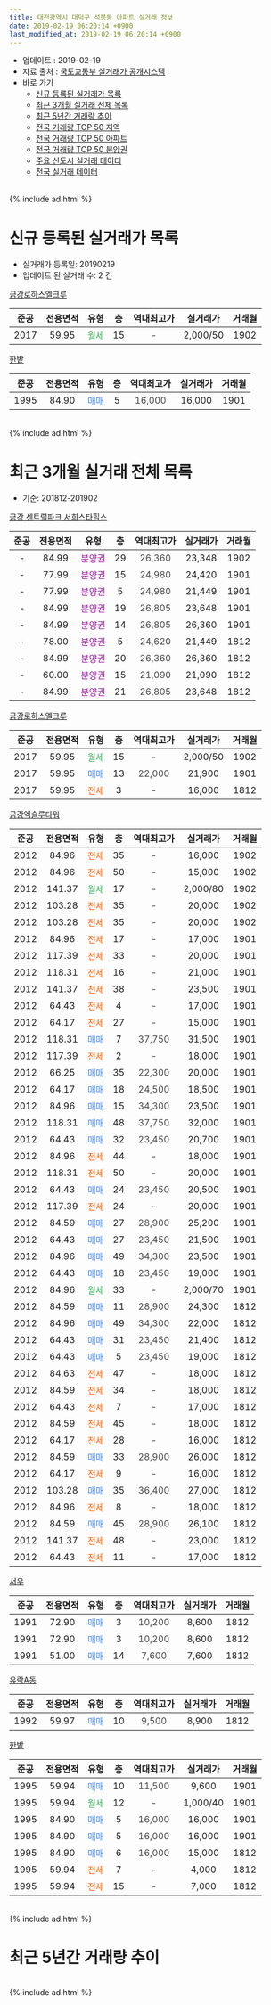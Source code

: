 ```yaml
---
title: 대전광역시 대덕구 석봉동 아파트 실거래 정보
date: 2019-02-19 06:20:14 +0900
last_modified_at: 2019-02-19 06:20:14 +0900
---
```


* 업데이트 : 2019-02-19
* 자료 출처 : [국토교통부 실거래가 공개시스템](http://rt.molit.go.kr)
* 바로 가기
    * [신규 등록된 실거래가 목록](#신규-등록된-실거래가-목록)
    * [최근 3개월 실거래 전체 목록](#최근-3개월-실거래-전체-목록)
    * [최근 5년간 거래량 추이](#최근-5년간-거래량-추이)
    * [전국 거래량 TOP 50 지역](https://ayogom.github.io/apt-trade-info/최근-3개월-전국에서-가장-거래가-많이-발생한-지역)
    * [전국 거래량 TOP 50 아파트](https://ayogom.github.io/apt-trade-info/최근-3개월-전국에서-가장-거래가-많이-발생한-아파트)
    * [전국 거래량 TOP 50 분양권](https://ayogom.github.io/apt-trade-info/최근-3개월-전국에서-가장-거래가-많이-발생한-분양권)
    * [주요 신도시 실거래 데이터](https://ayogom.github.io/apt-trade-info/주요-신도시)
    * [전국 실거래 데이터](https://ayogom.github.io/apt-trade-info/전국)
<br>
{% include ad.html %}
<br>

# 신규 등록된 실거래가 목록
* 실거래가 등록일: 20190219
* 업데이트 된 실거래 수: 2 건


[금강로하스엘크루](https://search.naver.com/search.naver?query=%EB%8C%80%EC%A0%84%EA%B4%91%EC%97%AD%EC%8B%9C+%EB%8C%80%EB%8D%95%EA%B5%AC+%EC%84%9D%EB%B4%89%EB%8F%99+%EA%B8%88%EA%B0%95%EB%A1%9C%ED%95%98%EC%8A%A4%EC%97%98%ED%81%AC%EB%A3%A8)

|준공|전용면적|유형|층|역대최고가|실거래가|거래월|
|:---:|:---:|:---:|:---:|:---:|:---:|:---:|
|2017|59.95|<span style="color:#34a853">월세</span>|15|<span style="color:#444444">-</span>|2,000/50|1902|

[한밭](https://search.naver.com/search.naver?query=%EB%8C%80%EC%A0%84%EA%B4%91%EC%97%AD%EC%8B%9C+%EB%8C%80%EB%8D%95%EA%B5%AC+%EC%84%9D%EB%B4%89%EB%8F%99+%ED%95%9C%EB%B0%AD)

|준공|전용면적|유형|층|역대최고가|실거래가|거래월|
|:---:|:---:|:---:|:---:|:---:|:---:|:---:|
|1995|84.90|<span style="color:#4285f3">매매</span>|5|<span style="color:#444444">16,000</span>|16,000|1901|


<br>
{% include ad.html %}
<br>

# 최근 3개월 실거래 전체 목록
* 기준: 201812-201902


[금강 센트럴파크 서희스타힐스](https://search.naver.com/search.naver?query=%EB%8C%80%EC%A0%84%EA%B4%91%EC%97%AD%EC%8B%9C+%EB%8C%80%EB%8D%95%EA%B5%AC+%EC%84%9D%EB%B4%89%EB%8F%99+%EA%B8%88%EA%B0%95+%EC%84%BC%ED%8A%B8%EB%9F%B4%ED%8C%8C%ED%81%AC+%EC%84%9C%ED%9D%AC%EC%8A%A4%ED%83%80%ED%9E%90%EC%8A%A4)

|준공|전용면적|유형|층|역대최고가|실거래가|거래월|
|:---:|:---:|:---:|:---:|:---:|:---:|:---:|
|-|84.99|<span style="color:#9C11A5">분양권</span>|29|<span style="color:#444444">26,360</span>|23,348|1902|
|-|77.99|<span style="color:#9C11A5">분양권</span>|15|<span style="color:#444444">24,980</span>|24,420|1901|
|-|77.99|<span style="color:#9C11A5">분양권</span>|5|<span style="color:#444444">24,980</span>|21,449|1901|
|-|84.99|<span style="color:#9C11A5">분양권</span>|19|<span style="color:#444444">26,805</span>|23,648|1901|
|-|84.99|<span style="color:#9C11A5">분양권</span>|14|<span style="color:#444444">26,805</span>|26,360|1901|
|-|78.00|<span style="color:#9C11A5">분양권</span>|5|<span style="color:#444444">24,620</span>|21,449|1812|
|-|84.99|<span style="color:#9C11A5">분양권</span>|20|<span style="color:#444444">26,360</span>|26,360|1812|
|-|60.00|<span style="color:#9C11A5">분양권</span>|15|<span style="color:#444444">21,090</span>|21,090|1812|
|-|84.99|<span style="color:#9C11A5">분양권</span>|21|<span style="color:#444444">26,805</span>|23,648|1812|

[금강로하스엘크루](https://search.naver.com/search.naver?query=%EB%8C%80%EC%A0%84%EA%B4%91%EC%97%AD%EC%8B%9C+%EB%8C%80%EB%8D%95%EA%B5%AC+%EC%84%9D%EB%B4%89%EB%8F%99+%EA%B8%88%EA%B0%95%EB%A1%9C%ED%95%98%EC%8A%A4%EC%97%98%ED%81%AC%EB%A3%A8)

|준공|전용면적|유형|층|역대최고가|실거래가|거래월|
|:---:|:---:|:---:|:---:|:---:|:---:|:---:|
|2017|59.95|<span style="color:#34a853">월세</span>|15|<span style="color:#444444">-</span>|2,000/50|1902|
|2017|59.95|<span style="color:#4285f3">매매</span>|13|<span style="color:#444444">22,000</span>|21,900|1901|
|2017|59.95|<span style="color:#ff5a00">전세</span>|3|<span style="color:#444444">-</span>|16,000|1812|

[금강엑슬루타워](https://search.naver.com/search.naver?query=%EB%8C%80%EC%A0%84%EA%B4%91%EC%97%AD%EC%8B%9C+%EB%8C%80%EB%8D%95%EA%B5%AC+%EC%84%9D%EB%B4%89%EB%8F%99+%EA%B8%88%EA%B0%95%EC%97%91%EC%8A%AC%EB%A3%A8%ED%83%80%EC%9B%8C)

|준공|전용면적|유형|층|역대최고가|실거래가|거래월|
|:---:|:---:|:---:|:---:|:---:|:---:|:---:|
|2012|84.96|<span style="color:#ff5a00">전세</span>|35|<span style="color:#444444">-</span>|16,000|1902|
|2012|84.96|<span style="color:#ff5a00">전세</span>|50|<span style="color:#444444">-</span>|15,000|1902|
|2012|141.37|<span style="color:#34a853">월세</span>|17|<span style="color:#444444">-</span>|2,000/80|1902|
|2012|103.28|<span style="color:#ff5a00">전세</span>|35|<span style="color:#444444">-</span>|20,000|1902|
|2012|103.28|<span style="color:#ff5a00">전세</span>|35|<span style="color:#444444">-</span>|20,000|1902|
|2012|84.96|<span style="color:#ff5a00">전세</span>|17|<span style="color:#444444">-</span>|17,000|1901|
|2012|117.39|<span style="color:#ff5a00">전세</span>|33|<span style="color:#444444">-</span>|20,000|1901|
|2012|118.31|<span style="color:#ff5a00">전세</span>|16|<span style="color:#444444">-</span>|21,000|1901|
|2012|141.37|<span style="color:#ff5a00">전세</span>|38|<span style="color:#444444">-</span>|23,500|1901|
|2012|64.43|<span style="color:#ff5a00">전세</span>|4|<span style="color:#444444">-</span>|17,000|1901|
|2012|64.17|<span style="color:#ff5a00">전세</span>|27|<span style="color:#444444">-</span>|15,000|1901|
|2012|118.31|<span style="color:#4285f3">매매</span>|7|<span style="color:#444444">37,750</span>|31,500|1901|
|2012|117.39|<span style="color:#ff5a00">전세</span>|2|<span style="color:#444444">-</span>|18,000|1901|
|2012|66.25|<span style="color:#4285f3">매매</span>|35|<span style="color:#444444">22,300</span>|20,000|1901|
|2012|64.17|<span style="color:#4285f3">매매</span>|18|<span style="color:#444444">24,500</span>|18,500|1901|
|2012|84.96|<span style="color:#4285f3">매매</span>|15|<span style="color:#444444">34,300</span>|23,500|1901|
|2012|118.31|<span style="color:#4285f3">매매</span>|48|<span style="color:#444444">37,750</span>|32,000|1901|
|2012|64.43|<span style="color:#4285f3">매매</span>|32|<span style="color:#444444">23,450</span>|20,700|1901|
|2012|84.96|<span style="color:#ff5a00">전세</span>|44|<span style="color:#444444">-</span>|18,000|1901|
|2012|118.31|<span style="color:#ff5a00">전세</span>|50|<span style="color:#444444">-</span>|20,000|1901|
|2012|64.43|<span style="color:#4285f3">매매</span>|24|<span style="color:#444444">23,450</span>|20,500|1901|
|2012|117.39|<span style="color:#ff5a00">전세</span>|24|<span style="color:#444444">-</span>|20,000|1901|
|2012|84.59|<span style="color:#4285f3">매매</span>|27|<span style="color:#444444">28,900</span>|25,200|1901|
|2012|64.43|<span style="color:#4285f3">매매</span>|27|<span style="color:#444444">23,450</span>|21,500|1901|
|2012|84.96|<span style="color:#4285f3">매매</span>|49|<span style="color:#444444">34,300</span>|23,500|1901|
|2012|64.43|<span style="color:#4285f3">매매</span>|18|<span style="color:#444444">23,450</span>|19,000|1901|
|2012|84.96|<span style="color:#34a853">월세</span>|33|<span style="color:#444444">-</span>|2,000/70|1901|
|2012|84.59|<span style="color:#4285f3">매매</span>|11|<span style="color:#444444">28,900</span>|24,300|1812|
|2012|84.96|<span style="color:#4285f3">매매</span>|49|<span style="color:#444444">34,300</span>|22,000|1812|
|2012|64.43|<span style="color:#4285f3">매매</span>|31|<span style="color:#444444">23,450</span>|21,400|1812|
|2012|64.43|<span style="color:#4285f3">매매</span>|5|<span style="color:#444444">23,450</span>|19,000|1812|
|2012|84.63|<span style="color:#ff5a00">전세</span>|47|<span style="color:#444444">-</span>|18,000|1812|
|2012|84.59|<span style="color:#ff5a00">전세</span>|34|<span style="color:#444444">-</span>|18,000|1812|
|2012|64.43|<span style="color:#ff5a00">전세</span>|7|<span style="color:#444444">-</span>|17,000|1812|
|2012|84.59|<span style="color:#ff5a00">전세</span>|45|<span style="color:#444444">-</span>|18,000|1812|
|2012|64.17|<span style="color:#ff5a00">전세</span>|28|<span style="color:#444444">-</span>|16,000|1812|
|2012|84.59|<span style="color:#4285f3">매매</span>|33|<span style="color:#444444">28,900</span>|26,000|1812|
|2012|64.17|<span style="color:#ff5a00">전세</span>|9|<span style="color:#444444">-</span>|16,000|1812|
|2012|103.28|<span style="color:#4285f3">매매</span>|35|<span style="color:#444444">36,400</span>|27,000|1812|
|2012|84.96|<span style="color:#ff5a00">전세</span>|8|<span style="color:#444444">-</span>|18,000|1812|
|2012|84.59|<span style="color:#4285f3">매매</span>|45|<span style="color:#444444">28,900</span>|26,100|1812|
|2012|141.37|<span style="color:#ff5a00">전세</span>|48|<span style="color:#444444">-</span>|23,000|1812|
|2012|64.43|<span style="color:#ff5a00">전세</span>|11|<span style="color:#444444">-</span>|17,000|1812|


<script async src="//pagead2.googlesyndication.com/pagead/js/adsbygoogle.js"></script>
<!-- 기본 -->
<ins class="adsbygoogle"
     style="display:block"
     data-ad-client="ca-pub-2446590836940007"
     data-ad-slot="1659523306"
     data-ad-format="auto"
     data-full-width-responsive="true"></ins>
<script>
(adsbygoogle = window.adsbygoogle || []).push({});
</script>


[서우](https://search.naver.com/search.naver?query=%EB%8C%80%EC%A0%84%EA%B4%91%EC%97%AD%EC%8B%9C+%EB%8C%80%EB%8D%95%EA%B5%AC+%EC%84%9D%EB%B4%89%EB%8F%99+%EC%84%9C%EC%9A%B0)

|준공|전용면적|유형|층|역대최고가|실거래가|거래월|
|:---:|:---:|:---:|:---:|:---:|:---:|:---:|
|1991|72.90|<span style="color:#4285f3">매매</span>|3|<span style="color:#444444">10,200</span>|8,600|1812|
|1991|72.90|<span style="color:#4285f3">매매</span>|3|<span style="color:#444444">10,200</span>|8,600|1812|
|1991|51.00|<span style="color:#4285f3">매매</span>|14|<span style="color:#444444">7,600</span>|7,600|1812|

[유락A동](https://search.naver.com/search.naver?query=%EB%8C%80%EC%A0%84%EA%B4%91%EC%97%AD%EC%8B%9C+%EB%8C%80%EB%8D%95%EA%B5%AC+%EC%84%9D%EB%B4%89%EB%8F%99+%EC%9C%A0%EB%9D%BDA%EB%8F%99)

|준공|전용면적|유형|층|역대최고가|실거래가|거래월|
|:---:|:---:|:---:|:---:|:---:|:---:|:---:|
|1992|59.97|<span style="color:#4285f3">매매</span>|10|<span style="color:#444444">9,500</span>|8,900|1812|

[한밭](https://search.naver.com/search.naver?query=%EB%8C%80%EC%A0%84%EA%B4%91%EC%97%AD%EC%8B%9C+%EB%8C%80%EB%8D%95%EA%B5%AC+%EC%84%9D%EB%B4%89%EB%8F%99+%ED%95%9C%EB%B0%AD)

|준공|전용면적|유형|층|역대최고가|실거래가|거래월|
|:---:|:---:|:---:|:---:|:---:|:---:|:---:|
|1995|59.94|<span style="color:#4285f3">매매</span>|10|<span style="color:#444444">11,500</span>|9,600|1901|
|1995|59.94|<span style="color:#34a853">월세</span>|12|<span style="color:#444444">-</span>|1,000/40|1901|
|1995|84.90|<span style="color:#4285f3">매매</span>|5|<span style="color:#444444">16,000</span>|16,000|1901|
|1995|84.90|<span style="color:#4285f3">매매</span>|5|<span style="color:#444444">16,000</span>|16,000|1901|
|1995|84.90|<span style="color:#4285f3">매매</span>|6|<span style="color:#444444">16,000</span>|15,000|1812|
|1995|59.94|<span style="color:#ff5a00">전세</span>|7|<span style="color:#444444">-</span>|4,000|1812|
|1995|59.94|<span style="color:#ff5a00">전세</span>|15|<span style="color:#444444">-</span>|7,000|1812|


<br>
{% include ad.html %}
<br>

# 최근 5년간 거래량 추이


<div style="width:100%;">
    <canvas id="deal_progress" height="200"></canvas>
</div>

<script>
new Chart(document.getElementById("deal_progress"), {
    type: 'line',
    data: {
        labels: ['201402','201403','201404','201405','201406','201407','201408','201409','201410','201411','201412','201501','201502','201503','201504','201505','201506','201507','201508','201509','201510','201511','201512','201601','201602','201603','201604','201605','201606','201607','201608','201609','201610','201611','201612','201701','201702','201703','201704','201705','201706','201707','201708','201709','201710','201711','201712','201801','201802','201803','201804','201805','201806','201807','201808','201809','201810','201811','201812','201901','201902'],
        datasets: [{
            label: '매매',
            pointRadius: 1,
            data: [45, 56, 40, 28, 18, 18, 71, 59, 26, 15, 15, 21, 12, 26, 17, 9, 19, 11, 8, 12, 19, 13, 18, 4, 16, 14, 19, 8, 16, 13, 18, 13, 21, 10, 15, 11, 17, 11, 17, 10, 13, 16, 13, 11, 10, 11, 11, 24, 24, 20, 17, 7, 11, 13, 15, 9, 18, 23, 16, 19, 1],
            borderColor: "rgba(255, 201, 14, 1)",
            backgroundColor: "rgba(255, 201, 14, 0.5)",
            fill: false,
            lineTension: 0
        },{
            label: '전월세',
            pointRadius: 1,
            data: [41, 55, 38, 36, 49, 24, 29, 28, 31, 21, 27, 38, 14, 38, 18, 17, 12, 20, 19, 14, 24, 26, 27, 29, 29, 36, 23, 33, 19, 25, 14, 22, 23, 18, 24, 13, 22, 28, 23, 13, 20, 10, 12, 14, 41, 61, 34, 52, 28, 22, 20, 19, 17, 13, 16, 16, 15, 20, 12, 12, 6],
            borderColor: "rgba(0, 141, 185, 1)",
            backgroundColor: "rgba(0, 141, 185, 0.5)",
            fill: false,
            lineTension: 0
        }
        ]
    },
    options: {
        responsive: true,
        title: {
            display: false
        },
        tooltips: {
            mode: 'index',
            intersect: false
        },
        hover: {
            mode: 'nearest',
            intersect: true
        },
        scales: {
            xAxes: [{
                display: true,
                scaleLabel: {
                    display: true,
                    labelString: '년/월'
                }
            }],
            yAxes: [{
                display: true,
                ticks: {
                    suggestedMin: 0,
                },
                scaleLabel: {
                    display: true,
                    labelString: '실거래 수'
                }
            }]
        }
    }
});

</script>


<br>
{% include ad.html %}
<br>

